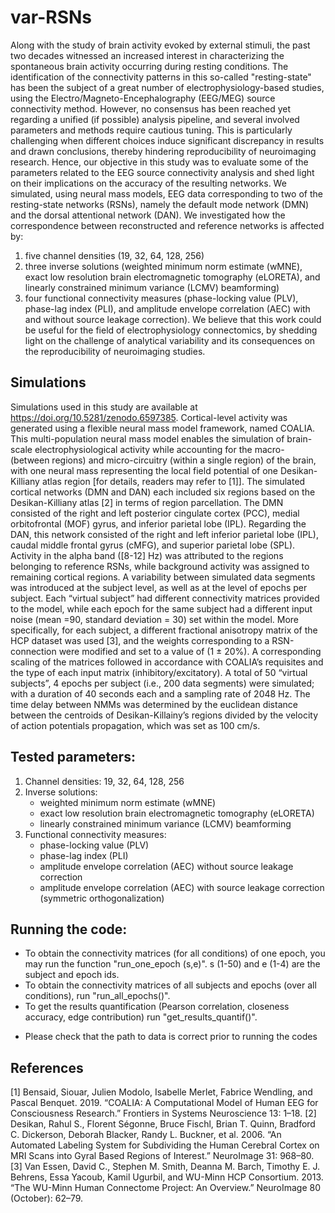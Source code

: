 # var-RSNs
Along with the study of brain activity evoked by external stimuli, the past two decades witnessed an increased interest in characterizing the spontaneous brain activity occurring during resting conditions. The identification of the connectivity patterns in this so-called "resting-state" has been the subject of a great number of electrophysiology-based studies, using the Electro/Magneto-Encephalography (EEG/MEG) source connectivity method. However, no consensus has been reached yet regarding a unified (if possible) analysis pipeline, and several involved parameters and methods require cautious tuning. This is particularly challenging when different choices induce significant discrepancy in results and drawn conclusions, thereby hindering reproducibility of neuroimaging research. Hence, our objective in this study was to evaluate some of the parameters related to the EEG source connectivity analysis and shed light on their implications on the accuracy of the resulting networks. We simulated, using neural mass models, EEG data corresponding to two of the resting-state networks (RSNs), namely the default mode network (DMN) and the dorsal attentional network (DAN). We investigated how the correspondence between reconstructed and reference networks is affected by:
  1) five channel densities (19, 32, 64, 128, 256)
  2) three inverse solutions (weighted minimum norm estimate (wMNE), exact low resolution brain electromagnetic tomography (eLORETA), and linearly constrained minimum        variance (LCMV) beamforming) 
  3) four functional connectivity measures (phase-locking value (PLV), phase-lag index (PLI), and amplitude envelope correlation (AEC) with and without source leakage correction).
We believe that this work could be useful for the field of electrophysiology connectomics, by shedding light on the challenge of analytical variability and its consequences on the reproducibility of neuroimaging studies.

## Simulations
Simulations used in this study are available at https://doi.org/10.5281/zenodo.6597385. 
Cortical-level activity was generated using a flexible neural mass model framework, named COALIA. This multi-population neural mass model enables the simulation of brain-scale electrophysiological activity while accounting for the macro- (between regions) and micro-circuitry (within a single region) of the brain, with one neural mass representing the local field potential of one Desikan-Killiany atlas region [for details, readers may refer to [1]]. The simulated cortical networks (DMN and DAN) each included six regions based on the Desikan-Killiany atlas [2] in terms of region parcellation. The DMN consisted of the right and left posterior cingulate cortex (PCC), medial orbitofrontal (MOF) gyrus, and inferior parietal lobe (IPL). Regarding the DAN, this network consisted of the right and left inferior parietal lobe (IPL), caudal middle frontal gyrus (cMFG), and superior parietal lobe (SPL). Activity in the alpha band ([8-12] Hz) was attributed to the regions belonging to reference RSNs, while background activity was assigned to remaining cortical regions. A variability between simulated data segments was introduced at the subject level, as well as at the level of epochs per subject. Each “virtual subject” had different connectivity matrices provided to the model, while each epoch for the same subject had a different input noise (mean =90, standard deviation = 30)  set within the model. More specifically, for each subject, a different fractional anisotropy matrix of the HCP dataset was used [3], and the weights corresponding to a RSN-connection were modified and set to a value of (1 ± 20%). A corresponding scaling of the matrices followed in accordance with COALIA’s requisites and the type of each input matrix (inhibitory/excitatory). A total of 50 “virtual subjects”, 4 epochs per subject (i.e., 200 data segments) were simulated; with a duration of 40 seconds each and a sampling rate of 2048 Hz. The time delay between NMMs was determined by the euclidean distance between the centroids of Desikan-Killainy’s regions divided by the velocity of action potentials propagation, which was set as 100 cm/s.

## Tested parameters:
  1) Channel densities: 19, 32, 64, 128, 256
  2) Inverse solutions:
      - weighted minimum norm estimate (wMNE)
      - exact low resolution brain electromagnetic tomography (eLORETA)
      - linearly constrained minimum variance (LCMV) beamforming
  4) Functional connectivity measures:
      - phase-locking value (PLV)
      - phase-lag index (PLI)
      - amplitude envelope correlation (AEC) without source leakage correction
      - amplitude envelope correlation (AEC) with source leakage correction (symmetric orthogonalization)

## Running the code:
- To obtain the connectivity matrices (for all conditions) of one epoch, you may run the function "run_one_epoch (s,e)". s (1-50) and e (1-4) are the subject and epoch ids.
- To obtain the connectivity matrices of all subjects and epochs (over all conditions), run "run_all_epochs()".
- To get the results quantification (Pearson correlation, closeness accuracy, edge contribution) run "get_results_quantif()".

* Please check that the path to data is correct prior to running the codes

## References
[1] Bensaid, Siouar, Julien Modolo, Isabelle Merlet, Fabrice Wendling, and Pascal Benquet. 2019. “COALIA: A Computational Model of Human EEG for Consciousness             Research.” Frontiers in Systems Neuroscience 13: 1–18.
[2] Desikan, Rahul S., Florent Ségonne, Bruce Fischl, Brian T. Quinn, Bradford C. Dickerson, Deborah Blacker, Randy L. Buckner, et al. 2006. “An Automated Labeling         System for Subdividing the Human Cerebral Cortex on MRI Scans into Gyral Based Regions of Interest.” NeuroImage 31: 968–80.
[3] Van Essen, David C., Stephen M. Smith, Deanna M. Barch, Timothy E. J. Behrens, Essa Yacoub, Kamil Ugurbil, and WU-Minn HCP Consortium. 2013. “The WU-Minn Human         Connectome Project: An Overview.” NeuroImage 80 (October): 62–79.
